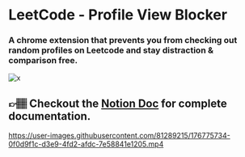 # LeetCode - Profile View Blocker

### A chrome extension that prevents you from checking out random profiles on Leetcode and stay distraction & comparison free.

![x](https://user-images.githubusercontent.com/81289215/176774584-b67abe24-4c0c-46c9-ad39-e1e3dcea5b4e.gif)


## 👉🏽 Checkout the [Notion Doc](https://saksham-chaturvedi.notion.site/LeetCode-Profile-View-Blocker-04b6ae64a7134ead8cb604804259aa7d) for complete documentation.

https://user-images.githubusercontent.com/81289215/176775734-0f0d9f1c-d3e9-4fd2-afdc-7e58841e1205.mp4
